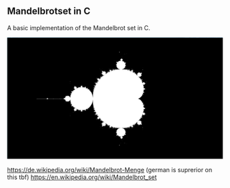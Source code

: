 ## Mandelbrotset in C

A basic implementation of the Mandelbrot set in C.

![TEXT](/assets/screenshot.png)


https://de.wikipedia.org/wiki/Mandelbrot-Menge (german is suprerior on this tbf)
https://en.wikipedia.org/wiki/Mandelbrot_set
